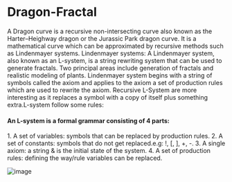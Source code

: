 # Dragon-Fractal

A Dragon curve is a recursive non-intersecting curve also known as the Harter–Heighway dragon or the Jurassic Park dragon curve. It is a mathematical curve which can be approximated by recursive methods such as Lindenmayer systems. Lindenmayer systems: A Lindenmayer system, also known as an L-system, is a string rewriting system that can be used to generate fractals. Two principal areas include generation of fractals and realistic modeling of plants. Lindenmayer system begins with a string of symbols called the axiom and applies to the axiom a set of production rules which are used to rewrite the axiom. Recursive L-System are more interesting as it replaces a symbol with a copy of itself plus something extra.L-system follow some rules:

<h4>An L-system is a formal grammar consisting of 4 parts:</h4>
1. A set of variables: symbols that can be replaced by production rules.
2. A set of constants: symbols that do not get replaced.e.g: !, [, ], +, -.
3. A single axiom: a string & is the initial state of the system.
4. A set of production rules: defining the way/rule variables can be replaced.


![image](https://github.com/Roshankumarb31/Dragon-Fractal/assets/118297543/d64451c2-f844-4b3f-adb3-fa97dd39c11f)
